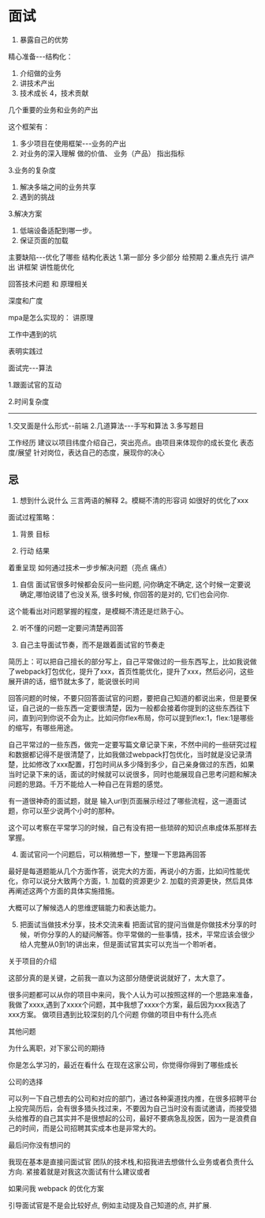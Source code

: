# 面试

1. 暴露自己的优势

精心准备---结构化：

1. 介绍做的业务
2. 讲技术产出
3. 技术成长
4，技术贡献

几个重要的业务和业务的产出

这个框架有：

  1. 多少项目在使用框架---业务的产出
  2. 对业务的深入理解 做的价值、 业务（产品） 指出指标

3.业务的复杂度

  1. 解决多端之间的业务共享
  2. 遇到的挑战

3.解决方案
  
  1. 低端设备适配到哪一步。
  2. 保证页面的加载

主要缺陷---优化了哪些
结构化表达
1.第一部分 多少部分 给预期
2.重点先行 讲产出 讲框架 讲性能优化

回答技术问题 和 原理相关

深度和广度

mpa是怎么实现的： 讲原理

工作中遇到的坑

表明实践过

面试完---算法

1.跟面试官的互动

2.时间复杂度

-------------------------------------------

1.交叉面是什么形式--前端
2.几道算法---手写和算法
3.多写题目

工作经历
建议以项目纬度介绍自己，突出亮点。由项目来体现你的成长变化   表态度/展望 针对岗位，表达自己的态度，展现你的决心

忌
--

1. 想到什么说什么
 三言两语的解释
2。模糊不清的形容词
    如很好的优化了xxx

面试过程策略：

1. 背景  目标

2. 行动 结果

着重呈现
    如何通过技术一步步解决问题（亮点 痛点）

1. 自信
面试官很多时候都会反问一些问题, 问你确定不确定, 这个时候一定要说确定,哪怕说错了也没关系, 很多时候, 你回答的是对的, 它们也会问你.

这个能看出对问题掌握的程度，是模糊不清还是烂熟于心。

2. 听不懂的问题一定要问清楚再回答

3. 自己主导面试节奏，而不是跟着面试官的节奏走

简历上：可以把自己擅长的部分写上，自己平常做过的一些东西写上，比如我说做了webpack打包优化，提升了xxx，首页性能优化，提升了xxx，然后必问，这些展开讲的话，细节就太多了，能说很长时间

回答问题的时候，不要只回答面试官的问题，要把自己知道的都说出来，但是要保证，自己说的一些东西一定要很清楚，因为一般都会接着你提到的这些东西往下问，直到问到你说不会为止。比如问你flex布局，你可以提到flex:1，flex:1是哪些的缩写，有哪些用途。

自己平常过的一些东西，做完一定要写篇文章记录下来，不然中间的一些研究过程和数据都记得不是很清楚了，比如我做过webpack打包优化，当时就是没记录清楚，比如修改了xxx配置，打包时间从多少降到多少，自己亲身做过的东西，如果当时记录下来的话，面试的时候就可以说很多，同时也能展现自己思考问题和解决问题的思路。千万不能给人一种自己在背题的感觉。

有一道很神奇的面试题，就是 输入url到页面展示经过了哪些流程，这一道面试题，你可以至少说两个小时的那种。

这个可以考察在平常学习的时候，自己有没有把一些琐碎的知识点串成体系那样去掌握。

4. 面试官问一个问题后，可以稍微想一下，整理一下思路再回答

最好是每道题能从几个方面作答，说完大的方面，再说小的方面，比如问性能优化，你可以说分大致两个方面，1. 加载的资源更少 2. 加载的资源更快，然后具体再阐述这两个方面的具体实施措施。

大概可以了解候选人的思维逻辑能力和表达能力。

5. 把面试当做技术分享，技术交流来看
把面试官的提问当做是你做技术分享的时候，听你分享的人的疑问解答。你平常做的一些事情，技术，平常应该会很少给人完整从0到1的讲出来，但是面试官其实可以充当一个聆听者。

关于项目的介绍

这部分真的是关键，之前我一直以为这部分随便说说就好了，太大意了。

很多问题都可以从你的项目中来问，我个人认为可以按照这样的一个思路来准备，我做了xxxx,遇到了xxxx个问题，其中我想了xxxx个方案，最后因为xxx我选了xxx方案。
做项目遇到比较深刻的几个问题
你做的项目中有什么亮点

其他问题

为什么离职，对下家公司的期待

你是怎么学习的，最近在看什么
在现在这家公司，你觉得你得到了哪些成长

公司的选择

可以列一下自己想去的公司和对应的部门，通过各种渠道找内推，在很多招聘平台上投完简历后，会有很多猎头找过来，不要因为自己当时没有面试邀请，而接受猎头给推荐的自己其实并不是很想起的公司，最好不要病急乱投医，因为一是浪费自己的时间，而是公司招聘其实成本也是非常大的。

最后问你没有想问的

我现在基本是直接问面试官 团队的技术栈,和招我进去想做什么业务或者负责什么方向. 紧接着就是对我这次面试有什么建议或者

如果问我 webpack 的优化方案

引导面试官是不是会比较好点, 例如主动提及自己知道的点, 并扩展.
